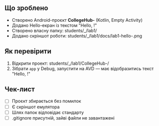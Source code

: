 ## Що зроблено
- Створено Android-проєкт **CollegeHub-<PRIZVYSCHE>** (Kotlin, Empty Activity)
- Додано Hello-екран із текстом "Hello, <PRIZVYSCHE>!"
- Створено власну папку: students/<PRIZVYSCHE>_<IMYA>/lab1/
- Додано скріншот роботи: students/<PRIZVYSCHE>_<IMYA>/lab1/docs/lab1-hello-<PRIZVYSCHE>.png

## Як перевірити
1. Відкрити проект: students/<PRIZVYSCHE>_<IMYA>/lab1/CollegeHub-<PRIZVYSCHE>/
2. Зібрати `app` у Debug, запустити на AVD — має відобразитись текст "Hello, <PRIZVYSCHE>!"

## Чек-лист
- [ ] Проєкт збирається без помилок
- [ ] Є скріншот емулятора
- [ ] Шлях папок відповідає стандарту
- [ ] .gitignore присутній, зайві файли не завантажені
